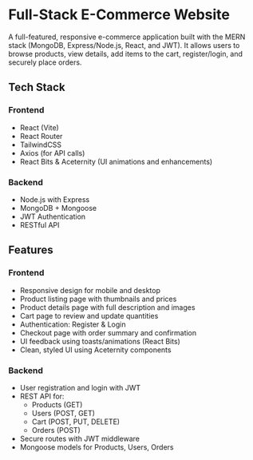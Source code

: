 # Full-Stack E-Commerce Website

A full-featured, responsive e-commerce application built with the MERN stack (MongoDB, Express/Node.js, React, and JWT). It allows users to browse products, view details, add items to the cart, register/login, and securely place orders.

## Tech Stack

### Frontend
- React (Vite)
- React Router
- TailwindCSS
- Axios (for API calls)
- React Bits & Aceternity (UI animations and enhancements)

### Backend
- Node.js with Express
- MongoDB + Mongoose
- JWT Authentication
- RESTful API

## Features

### Frontend
- Responsive design for mobile and desktop
- Product listing page with thumbnails and prices
- Product details page with full description and images
- Cart page to review and update quantities
- Authentication: Register & Login
- Checkout page with order summary and confirmation
- UI feedback using toasts/animations (React Bits)
- Clean, styled UI using Aceternity components

### Backend
- User registration and login with JWT
- REST API for:
  - Products (GET)
  - Users (POST, GET)
  - Cart (POST, PUT, DELETE)
  - Orders (POST)
- Secure routes with JWT middleware
- Mongoose models for Products, Users, Orders
